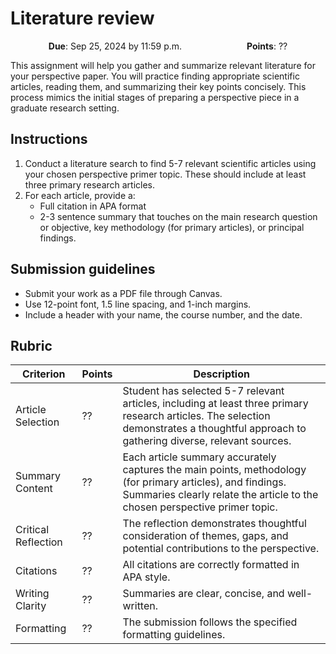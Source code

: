 # Literature review

<p style="text-align: center;">
 <object hspace="50">
 <strong>Due</strong></a>: Sep 25, 2024 by 11:59 p.m.
 </object>
 <object hspace="50">
 <strong>Points</strong></a>: ??
 </object>
</p>

This assignment will help you gather and summarize relevant literature for your perspective paper.
You will practice finding appropriate scientific articles, reading them, and summarizing their key points concisely.
This process mimics the initial stages of preparing a perspective piece in a graduate research setting.

## Instructions

1.  Conduct a literature search to find 5-7 relevant scientific articles using your chosen perspective primer topic.
These should include at least three primary research articles.
1.  For each article, provide a:
    -   Full citation in APA format
    -   2-3 sentence summary that touches on the main research question or objective, key methodology (for primary articles), or principal findings.

## Submission guidelines

-   Submit your work as a PDF file through Canvas.
-   Use 12-point font, 1.5 line spacing, and 1-inch margins.
-   Include a header with your name, the course number, and the date.

## Rubric

| Criterion | Points | Description |
|-----------|--------|-------------|
| Article Selection | ?? | Student has selected 5-7 relevant articles, including at least three primary research articles. The selection demonstrates a thoughtful approach to gathering diverse, relevant sources. |
| Summary Content | ?? | Each article summary accurately captures the main points, methodology (for primary articles), and findings. Summaries clearly relate the article to the chosen perspective primer topic. |
| Critical Reflection | ?? | The reflection demonstrates thoughtful consideration of themes, gaps, and potential contributions to the perspective. |
| Citations | ?? | All citations are correctly formatted in APA style. |
| Writing Clarity | ?? | Summaries are clear, concise, and well-written. |
| Formatting | ?? | The submission follows the specified formatting guidelines. |
